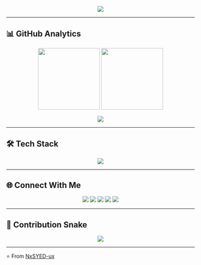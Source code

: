 <!-- Typing SVG -->
<p align="center">
  <img src="https://readme-typing-svg.herokuapp.com?size=22&duration=3000&color=FF5733&center=true&vCenter=true&lines=Hi+%F0%9F%91%8B%2C+I'm+Syed+Muhammad+Ibrahim;MERN+Stack+Developer+%F0%9F%92%BB;Laravel+Developer+⚡;Always+Learning+New+Things+🚀" />
</p>

---

## 📊 GitHub Analytics
<p align="center">
  <img src="https://github-readme-stats.vercel.app/api?username=NxSYED-ux&show_icons=true&theme=tokyonight" height="165"/>
  <img src="https://github-readme-streak-stats.herokuapp.com?user=NxSYED-ux&theme=tokyonight" height="165"/>
</p>

<p align="center">
  <img src="https://github-readme-stats.vercel.app/api/top-langs/?username=NxSYED-ux&layout=compact&theme=tokyonight"/>
</p>

---

## 🛠 Tech Stack
<p align="center">
  <img src="https://skillicons.dev/icons?i=js,ts,react,nodejs,express,mongodb,php,laravel,mysql,html,css,tailwind,git,github,vscode" />
</p>

---

## 🌐 Connect With Me
<p align="center">
  <a href="https://instagram.com/syed_7_2_9" target="_blank"><img src="https://img.shields.io/badge/Instagram-%23E4405F.svg?&style=for-the-badge&logo=instagram&logoColor=white" /></a>
  <a href="https://facebook.com/syed.ibrahim.717159" target="_blank"><img src="https://img.shields.io/badge/Facebook-%231877F2.svg?&style=for-the-badge&logo=facebook&logoColor=white" /></a>
  <a href="mailto:syedmu729@gmail.com" target="_blank"><img src="https://img.shields.io/badge/Gmail-D14836?style=for-the-badge&logo=gmail&logoColor=white" /></a>
  <a href="https://www.linkedin.com/in/syed-muhammad-ibrahim-741279251/" target="_blank"><img src="https://img.shields.io/badge/LinkedIn-%230077B5.svg?&style=for-the-badge&logo=linkedin&logoColor=white" /></a>
  <a href="https://github.com/NxSYED-ux" target="_blank"><img src="https://img.shields.io/badge/GitHub-181717?style=for-the-badge&logo=github&logoColor=white" /></a>
</p>

---

## 🐍 Contribution Snake
<p align="center">
  <img src="https://raw.githubusercontent.com/NxSYED-ux/NxSYED-ux/main/github-contribution-grid-snake.gif" />
</p>


---

⭐ From [NxSYED-ux](https://github.com/NxSYED-ux)
